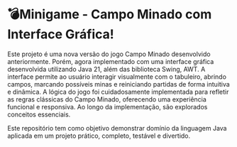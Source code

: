 <h1>💣Minigame - Campo Minado com Interface Gráfica!</h1>

Este projeto é uma nova versão do jogo Campo Minado desenvolvido anteriormente. Porém, agora implementado com uma interface gráfica desenvolvida utilizando Java 21, além das biblioteca Swing, AWT.
A interface permite ao usuário interagir visualmente com o tabuleiro, abrindo campos, marcando possíveis minas e reiniciando partidas de forma intuitiva e dinâmica. A lógica do jogo foi cuidadosamente implementada para refletir as regras clássicas do Campo Minado, oferecendo uma experiência funcional e responsiva. Ao longo da implementação, são explorados conceitos essenciais.

Este repositório tem como objetivo demonstrar domínio da linguagem Java aplicada em um projeto prático, completo, testável e divertido.
